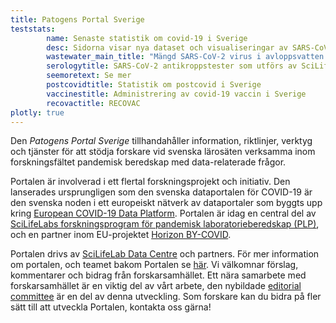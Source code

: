 ```yaml
---
title: Patogens Portal Sverige
teststats:
        name: Senaste statistik om covid-19 i Sverige
        desc: Sidorna visar nya dataset och visualiseringar av SARS-CoV-2 och covid-19 tester som utfört av ett antal olika faciliteter.
        wastewater_main_title: "Mängd SARS-CoV-2 virus i avloppsvatten från svenska städer"
        serologytitle: SARS-CoV-2 antikroppstester som utförs av SciLifeLab
        seemoretext: Se mer
        postcovidtitle: Statistik om postcovid i Sverige
        vaccinestitle: Administrering av covid-19 vaccin i Sverige
        recovactitle: RECOVAC
plotly: true
---
```


Den *Patogens Portal Sverige* tillhandahåller information, riktlinjer, verktyg och tjänster för att stödja forskare vid svenska lärosäten verksamma inom forskningsfältet pandemisk beredskap med data-relaterade frågor.

Portalen är involverad i ett flertal forskningsprojekt och initiativ. Den lanserades ursprungligen som den svenska dataportalen för COVID-19 är den svenska noden i ett europeiskt nätverk av dataportaler som byggts upp kring [European COVID-19 Data Platform](https://covid19dataportal.org/). Portalen är idag en central del av [SciLifeLabs forskningsprogram för pandemisk laboratorieberedskap (PLP)](https://www.scilifelab.se/capabilities/pandemic-laboratory-preparedness/), och en partner inom EU-projektet [Horizon BY-COVID](https://by-covid.org/).

Portalen drivs av [SciLifeLab Data Centre](https://scilifelab.se/data) och partners. För mer information om portalen, och teamet bakom Portalen se [här](/sv/about/). Vi välkomnar förslag, kommentarer och bidrag från forskarsamhället. Ett nära samarbete med forskarsamhället är en viktig del av vårt arbete, den nybildade [editorial committee](/sv/about/editorial_committee/) är en del av denna utveckling. Som forskare kan du bidra på fler sätt till att utveckla Portalen, kontakta oss gärna!
